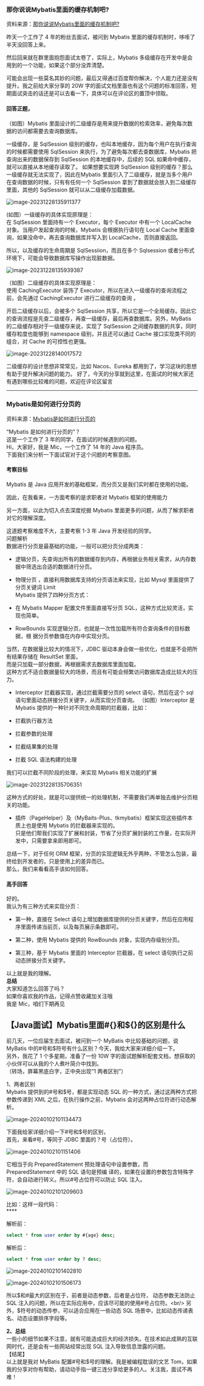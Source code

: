 ### 那你说说Mybatis里面的缓存机制吧?

资料来源：[那你说说Mybatis里面的缓存机制吧?](https://www.toutiao.com/video/7087139756894585357/?from_scene=all)

昨天一个工作了 4 年的粉丝去面试，被问到 Mybatis 里面的缓存机制时，哆嗦了半天没回答上来。<br/>

然后回来就在群里面抱怨面试太卷了，实际上，Mybatis 多级缓存在开发中是会用到的一个功能，如果这个部分没弄清楚。<br/>

可能会出现一些莫名其妙的问题，最后又得通过百度帮你解决，个人能力还是没有提升。我之前给大家分享的 20W 字的面试文档里面也有这个问题的标准回答，短期面试突击的话还是可以去看一下，具体可以在评论区的置顶中领取。<br/>

#### 回答正题，
（如图）Mybatis 里面设计的二级缓存是用来提升数据的检索效率，避免每次数据的访问都需要去查询数据库。<br/>

一级缓存，是 SqlSession 级别的缓存，也叫本地缓存，因为每个用户在执行查询的时候都需要使用 SqlSession 来执行，为了避免每次都去查数据库，Mybatis 把查询出来的数据保存到 SqlSession 的本地缓存中，后续的 SQL 如果命中缓存，就可以直接从本地缓存读取了。
如果想要实现跨 SqlSession 级别的缓存？那么一级缓存就无法实现了，因此在Mybatis 里面引入了二级缓存，就是当多个用户在查询数据的时候，只有有任何一个 SqlSession 拿到了数据就会放入到二级缓存里面，其他的 SqlSession 就可以从二级缓存加载数据。  <br/>

![image-20231228135911377](img/image-20231228135911377.png)

(如图）一级缓存的具体实现原理是：<br/>
在 SqlSession 里面持有一个 Executor，每个 Executor 中有一个 LocalCache 对象。当用户发起查询的时候，Mybatis 会根据执行语句在 Local Cache 里面查询，如果没命中，再去查询数据库并写入到 LocalCache，否则直接返回。<br/>

所以，以及缓存的生命周期是 SqlSessiion，而且在多个 Sqlsession 或者分布式环境下，可能会导致数据库写操作出现脏数据。  <br/>

![image-20231228135939387](img/image-20231228135939387.png)



（如图）二级缓存的具体实现原理是：<br/>
使用 CachingExecutor 装饰了 Executor，所以在进入一级缓存的查询流程之前，会先通过 CachingExecutor 进行二级缓存的查询 。<br/>

开启二级缓存以后，会被多个 SqlSession 共享，所以它是一个全局缓存。因此它的查询流程是先查二级缓存，再查一级缓存，最后再查数据库。另外，MyBatis 的二级缓存相对于一级缓存来说，实现了 SqlSession 之间缓存数据的共享，同时缓存粒度也能够到 namespace 级别，并且还可以通过 Cache 接口实现类不同的组合，对 Cache 的可控性也更强。  <br/>

![image-20231228140017572](img/image-20231228140017572.png)



二级缓存的设计思想非常常见，比如 Nacos、Eureka 都用到了，学习这块的思想有助于提升解决问题的能力。
好了，今天的分享就到这里，在面试的时候大家还有遇到哪些比较难的问题，欢迎在评论区留言  <br/>

<hr/>


### Mybatis是如何进行分页的

资料来源：[Mybatis是如何进行分页的](https://www.toutiao.com/video/7137869607662158350/?from_scene=all)

“Mybatis 是如何进行分页的”？<br/>
这是一个工作了 3 年的同学，在面试的时候遇到的问题。<br/>
Hi，大家好，我是 Mic，一个工作了 14 年的 Java 程序员。<br/>
下面我们来分析一下面试官对于这个问题的考察意图。<br/>

#### 考察目标
Mybatis 是 Java 应用开发的基础框架，而分页又是我们实时都在使用的功能。<br/>

因此，在我看来，一方面考察的是求职者对 Mybatis 框架的使用能力<br/>

另一方面，以此为切入点去深度挖掘 Mybatis 里面更多的问题，从而了解求职者对它的理解深度。<br/>

这道题考察难度不大，主要考察 1-3 年 Java 开发经验的同学。<br/>
问题解析<br/>
数据进行分页是最基础的功能，一般可以把分页分成两类：<br/>

- 逻辑分页，先查询出所有的数据缓存到内存，再根据业务相关需求，从内存数据中筛选出合适的数据进行分页。 <br/>
  
- 物理分页 ，直接利用数据库支持的分页语法来实现，比如 Mysql 里面提供了分页关键词 Limit<br/>
  Mybatis 提供了四种分页方式：<br/>
  
- 在 Mybatis Mapper 配置文件里面直接写分页 SQL，这种方式比较灵活，实现也简单。<br/>
  
- RowBounds 实现逻辑分页，也就是一次性加载所有符合查询条件的目标数据，根
  据分页参数值在内存中实现分页。  <br/>

当然，在数据量比较大的情况下，JDBC 驱动本身会做一些优化，也就是不会把所有结果存储在 ResultSet 里面，<br/>
而是只加载一部分数据，再根据需求去数据库里面加载。<br/>
这种方式不适合数据量较大的场景，而且有可能会频繁访问数据库造成比较大的压力。<br/>

- Interceptor 拦截器实现，通过拦截需要分页的 select 语句，然后在这个 sql 语句里面动态拼接分页关键字，从而实现分页查询。
  （如图）Interceptor 是 Mybatis 提供的一种针对不同生命周期的拦截器，比如：<br/>
  
- 拦截执行器方法<br/>

- 拦截参数的处理<br/>

- 拦截结果集的处理<br/>

- 拦截 SQL 语法构建的处理<br/>

我们可以拦截不同阶段的处理，来实现 Mybatis 相关功能的扩展  <br/>

![image-20231228135706351](img/image-20231228135706351.png)



这种方式的好处，就是可以提供统一的处理机制，不需要我们再单独去维护分页相关的功能。<br/>

- 插件（PageHelper）及（MyBaits-Plus、tkmybatis）框架实现这些插件本质上也是使用 Mybatis 的拦截器来实现的。<br/>
  只是他们帮我们实现了扩展和封装，节省了分页扩展封装的工作量，在实际开发中，只需要拿来即用即可。  <br/>

总结一下，对于任何 ORM 框架，分页的实现逻辑无外乎两种，不管怎么包装，最终给到开发者的，只是使用上的差异而已。<br/>
那么，我们来看看高手该如何回答。<br/>

#### 高手回答
好的。<br/>
我认为有三种方式来实现分页：<br/>

- 第一种，直接在 Select 语句上增加数据库提供的分页关键字，然后在应用程序里面传递当前页，以及每页展示条数即可。 <br/>
  
- 第二种，使用 Mybatis 提供的 RowBounds 对象，实现内存级别分页。<br/>

- 第三种，基于 Mybatis 里面的 Interceptor 拦截器，在 select 语句执行之前动态拼接分页关键字。<br/>

以上就是我的理解。<br/>
**总结**<br/>
大家知道怎么回答了吗？<br/>
如果你喜欢我的作品，记得点赞收藏加关注哦<br/>
我是 Mic，咱们下期再见  <br/>

## 【Java面试】Mybatis里面#{}和${}的区别是什么
前几天，一位应届生去面试，被问到一个 MyBatis 中比较基础的问题，说 MyBatis 中的#号和$符号有什么区别？今天，我给大家来详细介绍一下。<br/>
另外，我花了 1 个多星期，准备了一份 10W 字的面试题解析配套文档，想获取的小伙伴可以从我的个人煮叶简介中找到。<br/>
（转场，屏幕黑底白字，正中央出现“1 两者区别”）<br/>

1、两者区别<br/>
Mybatis 提供到的#号和$号，都是实现动态 SQL 的一种方式，通过这两种方式把参数传递到 XML 之后，在执行操作之前，Mybatis 会对这两种占位符进行动态解析。 <br/>

![image-20240102101134473](img/image-20240102101134473.png)

下面我给家详细介绍一下#号和$号的区别，<br/>
首先，来看#号，等同于 JDBC 里面的？号（占位符）。  <br/>

![image-20240102101151406](img/image-20240102101151406.png)

它相当于向 PreparedStatement 预处理语句中设置参数，而 PreparedStatement 中的 SQL 语句是预编
译的，如果在设置的参数包含特殊字符，会自动进行转义。所以#号占位符可以防止 SQL 注入。  

![image-20240102101209603](img/image-20240102101209603.png)

比如：这样一段代码：  <br/>****

解析前：<br/>

```sql
select * from user order by #{age} desc;
```


解析后：<br/>

```sql
select * from user order by ? desc;  
```

![image-20240102101402810](img/image-20240102101402810.png)

![image-20240102101506173](img/image-20240102101506173.png)



所以$和#最大的区别在于，前者是动态参数，后者是占位符， 动态参数无法防止 SQL 注入的问题，所以在实际应用中，应该尽可能的使用#号占位符。<br/>
另外，$符号的动态传参，可以适合应用在一些动态 SQL 场景中，比如动态传递表名、动态设置排序字段等。  <br/>

**2、总结<br/>**
一些小的细节如果不注意，就有可能造成巨大的经济损失。在技术如此成熟的互联网时代，还是会有一些网站经常出现 SQL 注入导致信息泄露的问题。<br/>
【结尾】<br/>
以上就是我对 MyBatis 配置#号和$号的理解。我是被编程耽误的文艺 Tom，如果我的分享对你有帮助，请动动手指一键三连分享给更多的人。关注我，面试不再难！  <br/>